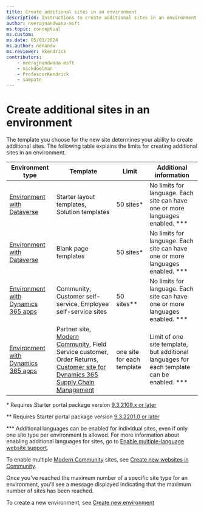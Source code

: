 ```yaml
---
title: Create additional sites in an environment
description: Instructions to create additional sites in an environment.
author: neerajnandwana-msft
ms.topic: conceptual
ms.custom: 
ms.date: 05/01/2024
ms.author: nenandw
ms.reviewer: kkendrick
contributors:
    - neerajnandwana-msft
    - nickdoelman
    - ProfessorKendrick
    - sampatn
---
```


# Create additional sites in an environment

The template you choose for the new site determines your ability to create additional sites. The following table explains the limits for creating additional sites in an environment.

| Environment type | Template | Limit | Additional information |
| - | - | - | - |
| [Environment with Dataverse](/power-pages/templates/) | Starter layout templates, Solution templates | 50 sites\* | No limits for language. Each site can have one or more languages enabled. \*\*\* |
| [Environment with Dataverse](/power-pages/templates/blank)| Blank page templates | 50 sites\* | No limits for language. Each site can have one or more languages enabled. \*\*\* |
| [Environment with Dynamics 365 apps](/power-pages/templates/dynamics-365-apps/overview) | Community, Customer self-service, Employee self-service sites | 50 sites\*\* | No limits for language. Each site can have one or more languages enabled. \*\*\*
| [Environment with Dynamics 365 apps](/power-pages/templates/dynamics-365-apps/overview) | Partner site, [Modern Community](/dynamics365/customer-service/community-get-started), Field Service customer, Order Returns, [Customer site for Dynamics 365 Supply Chain Management](/dynamics365/supply-chain/sales-marketing/customer-portal-overview) | one site for each template | Limit of one site template, but additional languages for each template can be enabled. \*\*\* |

\* Requires Starter portal package version [9.3.2109.x or later](../release-updates.md)

\*\* Requires Starter portal package version [9.3.2201.0 or later](../release-updates.md)

\*\*\* Additional languages can be enabled for individual sites, even if only one site type per environment is allowed. For more information about enabling additional languages for sites, go to [Enable multiple-language website support](../configure/enable-multiple-language-support.md).

To enable multiple [Modern Community](/dynamics365/customer-service/community-get-started) sites, see [Create new websites in Community](/dynamics365/customer-service/community-create-websites).

Once you've reached the maximum number of a specific site type for an environment, you'll see a message displayed indicating that the maximum number of sites has been reached.

To create a new environment, see [Create new environment](/power-platform/admin/create-environment)

